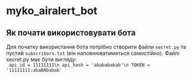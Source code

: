 # myko_airalert_bot
## Як почати використовувати бота
Для початку використання бота потрібно створити файли <code>secret.py</code> та пустий <code>subscribers.txt</code> (він наповнюватиметься самостійно). Файлі secret.py має бути вигляду:<br>
<code>
api_id = 11111111\n
api_hash = 'ababababab'\n
TOKEN = '11111111:abaBAbabab'
</code>
